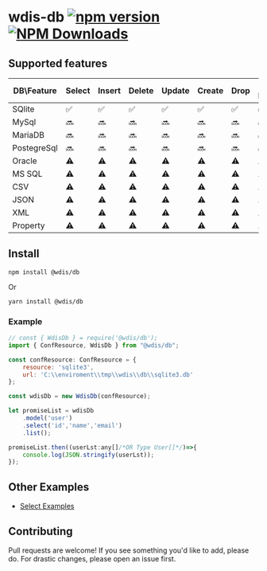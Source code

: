 # wdis-db [![npm version](https://img.shields.io/npm/v/@wdis/db.svg?style=flat-square)](https://www.npmjs.com/package/@wdis/db) [![NPM Downloads](https://img.shields.io/npm/dm/@wdis/db.svg?style=flat-square)](http://npm-stat.com/charts.html?package=@wdis/db&from=2023-12-01)


## Supported features

| DB\Feature | Select | Insert | Delete | Update | Create | Drop | Meta Model |
| ------------- | ------------- | ------------- | ------------- | ------------- | ------------- | ------------- | ------------- |
| SQlite | ✅ | ✅ | ✅ | ✅ | ✅ | ✅ | ✅ |
| MySql | 🔜 | 🔜 | 🔜 | 🔜 | 🔜 | 🔜 | 🔜 |
| MariaDB | 🔜 | 🔜 | 🔜 | 🔜 | 🔜 | 🔜 | 🔜 |
| PostegreSql | 🔜 | 🔜 | 🔜 | 🔜 | 🔜 | 🔜 | 🔜 |
| Oracle | ⚠️ | ⚠️ | ⚠️ | ⚠️ | ⚠️ | ⚠️ | ⚠️ |
| MS SQL | ⚠️ | ⚠️ | ⚠️ | ⚠️ | ⚠️ | ⚠️ | ⚠️ |
| CSV | ⚠️ | ⚠️ | ⚠️ | ⚠️ | ⚠️ | ⚠️ | ⚠️ |
| JSON | ⚠️ | ⚠️ | ⚠️ | ⚠️ | ⚠️ | ⚠️ | ⚠️ |
| XML | ⚠️ | ⚠️ | ⚠️ | ⚠️ | ⚠️ | ⚠️ | ⚠️ |
| Property | ⚠️ | ⚠️ | ⚠️ | ⚠️ | ⚠️ | ⚠️ | ⚠️ |


## Install

    npm install @wdis/db
Or

    yarn install @wdis/db

### Example
```js
// const { WdisDb } = require('@wdis/db');
import { ConfResource, WdisDb } from "@wdis/db";

const confResource: ConfResource = {
    resource: 'sqlite3',
    url: 'C:\\enviroment\\tmp\\wdis\\db\\sqlite3.db'
};

const wdisDb = new WdisDb(confResource);

let promiseList = wdisDb
    .model('user')
    .select('id','name','email')
    .list();

promiseList.then((userLst:any[]/*OR Type User[]*/)=>{
    console.log(JSON.stringify(userLst));
});
```

## Other Examples
- [Select Examples](doc/sqlite3/select.sqlite3.wdis.db.md)

## Contributing

Pull requests are welcome! If you see something you'd like to add, please do. For drastic changes, please open an issue first.

